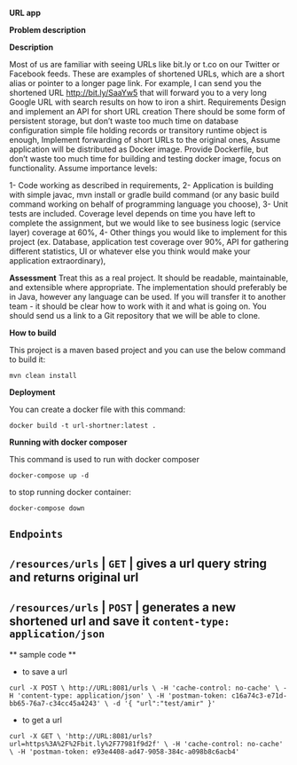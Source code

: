 **URL app**

**Problem description**


**Description**


Most of us are familiar with seeing URLs like bit.ly or t.co on our Twitter or Facebook
feeds. These are examples of shortened URLs, which are a short alias or pointer to a
longer page link. For example, I can send you the shortened
URL http://bit.ly/SaaYw5 that will forward you to a very long Google URL with search
results on how to iron a shirt. 
Requirements
	Design and implement an API for short URL creation
	There should be some form of persistent storage, but don’t waste too much time on database configuration  simple file holding records or transitory runtime object is enough,
	Implement forwarding of short URLs to the original ones,
	Assume application will be distributed as Docker image. Provide Dockerfile, but don’t waste too much time for building and testing docker image, focus on functionality. 
	Assume importance levels:

1-  Code working as described in requirements,
2-  Application is building with simple javac, mvn install or gradle build command (or any basic build command working on behalf of programming language you choose),
3-  Unit tests are included. Coverage level depends on time you have left to complete the assignment, but we would like to see business logic (service layer) coverage at 60%,
4-  Other things you would like to implement for this project (ex. Database, application test coverage over 90%, API for gathering different statistics,  UI or whatever else you think would make your application extraordinary),

**Assessment**
Treat this as a real project. It should be readable, maintainable, and extensible where
appropriate. The implementation should preferably be in Java, however any language can be used.
If you will transfer it to another team - it should be clear how to work with it and
what is going on. You should send us a link to a Git repository that we will be able to clone.





**How to build**

This project is a maven based project and you can use the below command to build it:

`mvn clean install`

**Deployment**

You can create a docker file with this command:

`docker build -t url-shortner:latest .`

**Running with docker composer**

This command is used to run with docker composer

`docker-compose up -d`

to stop running docker container:

`docker-compose down`


`Endpoints`
--------------------------------------------
`/resources/urls`   |  `GET`   | gives a url query string and returns original url
--------------------------------------------
`/resources/urls`  | `POST`  |   generates a new shortened url and save it 
`content-type: application/json`
--------------------------------------------

** sample code **
-  to save a url

`curl -X POST \
  http://URL:8081/urls \
  -H 'cache-control: no-cache' \
  -H 'content-type: application/json' \
  -H 'postman-token: c16a74c3-e71d-bb65-76a7-c34cc45a4243' \
  -d '{
	"url":"test/amir"
}'`

-  to get a url

`curl -X GET \
   'http://URL:8081/urls?url=https%3A%2F%2Fbit.ly%2F77981f9d2f' \
   -H 'cache-control: no-cache' \
   -H 'postman-token: e93e4408-ad47-9058-384c-a098b8c6acb4'`